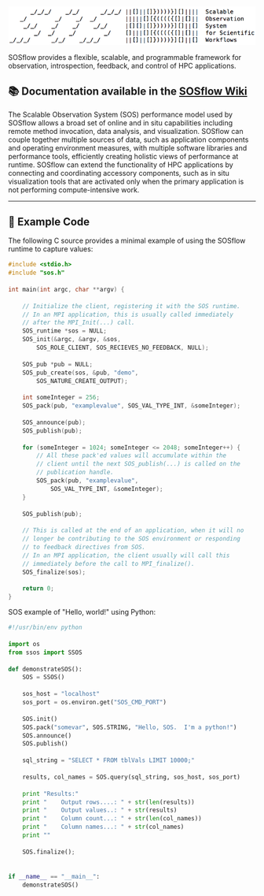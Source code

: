 ![Alt](/ref/sosflow_masthead.png "SOSflow")

SOSflow provides a flexible, scalable, and programmable framework for
observation, introspection, feedback, and control of HPC applications.

## :books: Documentation available in the [SOSflow Wiki](https://github.com/cdwdirect/sos_flow/wiki)

The Scalable Observation System (SOS) performance model used by
SOSflow allows a broad set of online and in situ capabilities including
remote method invocation, data analysis, and visualization. SOSflow can
couple together multiple sources of data, such as application components
and operating environment measures, with multiple software libraries and
performance tools, efficiently creating holistic views of performance at
runtime. SOSflow can extend the functionality of HPC applications by
connecting and coordinating accessory components, such as in situ
visualization tools that are activated only when the primary application
is not performing compute-intensive work.

---

## :bookmark_tabs: Example Code

The following C source provides a minimal example of using
the SOSflow runtime to capture values:
```C
#include <stdio.h>
#include "sos.h"

int main(int argc, char **argv) {

    // Initialize the client, registering it with the SOS runtime.
    // In an MPI application, this is usually called immediately
    // after the MPI_Init(...) call.
    SOS_runtime *sos = NULL;
    SOS_init(&argc, &argv, &sos,
        SOS_ROLE_CLIENT, SOS_RECIEVES_NO_FEEDBACK, NULL);

    SOS_pub *pub = NULL;
    SOS_pub_create(sos, &pub, "demo",
        SOS_NATURE_CREATE_OUTPUT); 

    int someInteger = 256;
    SOS_pack(pub, "examplevalue", SOS_VAL_TYPE_INT, &someInteger);

    SOS_announce(pub);
    SOS_publish(pub);

    for (someInteger = 1024; someInteger <= 2048; someInteger++) {
        // All these pack'ed values will accumulate within the
        // client until the next SOS_publish(...) is called on the
        // publication handle.
        SOS_pack(pub, "examplevalue",
            SOS_VAL_TYPE_INT, &someInteger);
    }

    SOS_publish(pub);

    // This is called at the end of an application, when it will no
    // longer be contributing to the SOS environment or responding
    // to feedback directives from SOS.
    // In an MPI application, the client usually will call this
    // immediately before the call to MPI_finalize().
    SOS_finalize(sos);

    return 0;
}
```

SOS example of "Hello, world!" using Python:

```Python
#!/usr/bin/env python

import os
from ssos import SSOS

def demonstrateSOS():
    SOS = SSOS()

    sos_host = "localhost"
    sos_port = os.environ.get("SOS_CMD_PORT")

    SOS.init()
    SOS.pack("somevar", SOS.STRING, "Hello, SOS.  I'm a python!")
    SOS.announce()
    SOS.publish()

    sql_string = "SELECT * FROM tblVals LIMIT 10000;"
    
    results, col_names = SOS.query(sql_string, sos_host, sos_port)
    
    print "Results:"
    print "    Output rows....: " + str(len(results))
    print "    Output values..: " + str(results)
    print "    Column count...: " + str(len(col_names)) 
    print "    Column names...: " + str(col_names)
    print ""

    SOS.finalize();


if __name__ == "__main__":
    demonstrateSOS()

```











